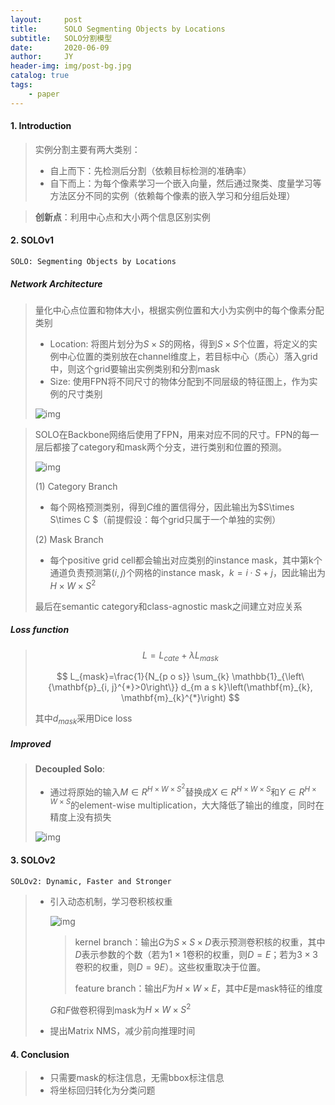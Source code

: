 ```yaml
---
layout:     post
title:      SOLO Segmenting Objects by Locations
subtitle:   SOLO分割模型
date:       2020-06-09
author:     JY
header-img: img/post-bg.jpg
catalog: true
tags:
    - paper
---
```


#### 1. Introduction

> 实例分割主要有两大类别：
>
> - 自上而下：先检测后分割（依赖目标检测的准确率）
> - 自下而上：为每个像素学习一个嵌入向量，然后通过聚类、度量学习等方法区分不同的实例（依赖每个像素的嵌入学习和分组后处理）

> **创新点**：利用中心点和大小两个信息区别实例



#### 2. SOLOv1

`SOLO: Segmenting Objects by Locations`

##### Network Architecture

> 量化中心点位置和物体大小，根据实例位置和大小为实例中的每个像素分配类别
>
> - Location: 将图片划分为$S\times S$的网格，得到$S\times S$个位置，将定义的实例中心位置的类别放在channel维度上，若目标中心（质心）落入grid中，则这个grid要输出实例类别和分割mask
> - Size: 使用FPN将不同尺寸的物体分配到不同层级的特征图上，作为实例的尺寸类别
>
> ![img](https://github.com/ZJU-CVs/zju-cvs.github.io/raw/master/img/picture/solo.png)



> SOLO在Backbone网络后使用了FPN，用来对应不同的尺寸。FPN的每一层后都接了category和mask两个分支，进行类别和位置的预测。
>
> ![img](https://github.com/ZJU-CVs/zju-cvs.github.io/raw/master/img/picture/solo-head.png)
>
> (1) Category Branch
>
> - 每个网格预测类别，得到$C$维的置信得分，因此输出为$S\times S\times C $（前提假设：每个grid只属于一个单独的实例）
>
> (2) Mask Branch
>
> - 每个positive grid cell都会输出对应类别的instance mask，其中第k个通道负责预测第$(i,j)$个网格的instance mask，$k=i \cdot S+j$，因此输出为$H\times W\times S^2$
>
> 最后在semantic category和class-agnostic mask之间建立对应关系



##### Loss function

> $$
> L =L_{cate}+\lambda L_{mask}
> $$
>
> $$
> L_{mask}=\frac{1}{N_{p o s}} \sum_{k} \mathbb{1}_{\left\{\mathbf{p}_{i, j}^{*}>0\right\}} d_{m a s k}\left(\mathbf{m}_{k}, \mathbf{m}_{k}^{*}\right)
> $$
>
> 其中$d_{mask}$采用Dice loss



##### Improved

> **Decoupled Solo**: 
>
> - 通过将原始的输入$M\in R^{H\times W\times S^2}$替换成$X\in R^{H\times W\times S}$和$Y\in R^{H\times W\times S}$的element-wise multiplication，大大降低了输出的维度，同时在精度上没有损失
>
> ![img](https://github.com/ZJU-CVs/zju-cvs.github.io/raw/master/img/picture/decoupled-solo.png)
>



#### 3. SOLOv2

`SOLOv2: Dynamic, Faster and Stronger`

> - 引入动态机制，学习卷积核权重
>
>   ![img](https://github.com/ZJU-CVs/zju-cvs.github.io/raw/master/img/picture/solov2.png)
>
>   > kernel branch：输出$G$为$S\times S\times D$表示预测卷积核的权重，其中$D$表示参数的个数（若为$1\times 1$卷积的权重，则$D=E$；若为$3\times 3$卷积的权重，则$D=9E$）。这些权重取决于位置。
>   >
>   > feature branch：输出$F$为$H\times W\times E$，其中$E$是mask特征的维度
>
>   $G$和$F$做卷积得到mask为$H\times W\times S^2$
>
>   
>
> - 提出Matrix NMS，减少前向推理时间

#### 4. Conclusion

> - 只需要mask的标注信息，无需bbox标注信息
> - 将坐标回归转化为分类问题